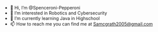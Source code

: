 - 👋 Hi, I’m @Spenceroni-Pepperoni
- 👀 I’m interested in Robotics and Cybersecurity 
- 🌱 I’m currently learning Java in Highschool
- 📫 How to reach me you can find me at Samcgrath2005@gmail.com 

<!---
Spenceroni-Pepperoni/Spenceroni-Pepperoni is a ✨ special ✨ repository because its `README.md` (this file) appears on your GitHub profile.
You can click the Preview link to take a look at your changes.
--->
